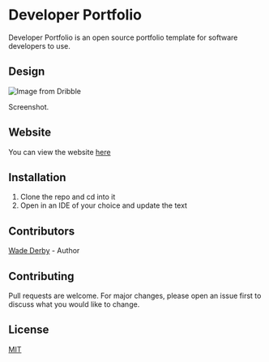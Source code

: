 # Developer Portfolio

Developer Portfolio is an open source portfolio template for software developers to use.


## Design

![Image from Dribble](https://cdn.dribbble.com/users/1812735/screenshots/8662008/media/3c804927ce716961c706ac5772b1dc19.png)

Screenshot.

## Website

You can view the website [here](https://developer-portfolio.netlify.com/  "Portfolio Website")



## Installation

1. Clone the repo and cd into it
2. Open in an IDE of your choice and update the text

## Contributors

[Wade Derby](https://developer-portfolio.netlify.com/ "Wade Derby") - Author

## Contributing
Pull requests are welcome. For major changes, please open an issue first to discuss what you would like to change.

## License
[MIT](https://choosealicense.com/licenses/mit/)
